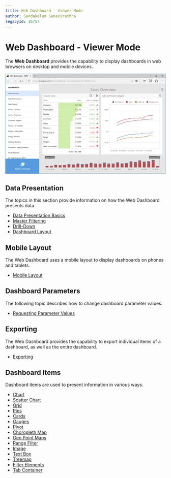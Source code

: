 ```yaml
---
title: Web Dashboard - Viewer Mode
author: Sandakelum Senevirathna
legacyId: 16757
---
```

# Web Dashboard - Viewer Mode
The **Web Dashboard** provides the capability to display dashboards in web browsers on desktop and mobile devices.

![WebDashboard_ViewerMode_Overview_dx](../images/img127377.png)

## Data Presentation
The topics in this section provide information on how the Web Dashboard presents data.
* [Data Presentation Basics ](web-dashboard-viewer-mode/data-presentation/data-presentation-basics.md)
* [Master Filtering](web-dashboard-viewer-mode/data-presentation/master-filtering.md)
* [Drill-Down](web-dashboard-viewer-mode/data-presentation/drill-down.md)
* [Dashboard Layout](web-dashboard-viewer-mode/data-presentation/dashboard-layout.md)

## Mobile Layout
The Web Dashboard uses a mobile layout to display dashboards on phones and tablets.
* [Mobile Layout](web-dashboard-viewer-mode/mobile-layout.md)

## Dashboard Parameters
The following topic describes how to change dashboard parameter values.
* [Requesting Parameter Values](web-dashboard-viewer-mode/dashboard-parameters/requesting-parameter-values.md)

## Exporting
The Web Dashboard provides the capability to export individual items of a dashboard, as well as the entire dashboard.
* [Exporting](web-dashboard-viewer-mode/exporting.md)

## Dashboard Items
Dashboard items are used to present information in various ways.
* [Chart](web-dashboard-viewer-mode/dashboard-items/chart.md)
* [Scatter Chart](web-dashboard-viewer-mode/dashboard-items/scatter-chart.md)
* [Grid](web-dashboard-viewer-mode/dashboard-items/grid.md)
* [Pies](web-dashboard-viewer-mode/dashboard-items/pies.md)
* [Cards](web-dashboard-viewer-mode/dashboard-items/cards.md)
* [Gauges](web-dashboard-viewer-mode/dashboard-items/gauges.md)
* [Pivot](web-dashboard-viewer-mode/dashboard-items/pivot.md)
* [Choropleth Map](web-dashboard-viewer-mode/dashboard-items/choropleth-map.md)
* [Geo Point Maps](web-dashboard-viewer-mode/dashboard-items/geo-point-maps.md)
* [Range Filter](web-dashboard-viewer-mode/dashboard-items/range-filter.md)
* [Image](web-dashboard-viewer-mode/dashboard-items/image.md)
* [Text Box](web-dashboard-viewer-mode/dashboard-items/text-box.md)
* [Treemap](web-dashboard-viewer-mode/dashboard-items/treemap.md)
* [Filter Elements](web-dashboard-viewer-mode/dashboard-items/filter-elements.md)
* [Tab Container](web-dashboard-viewer-mode/dashboard-items/tab-container.md)